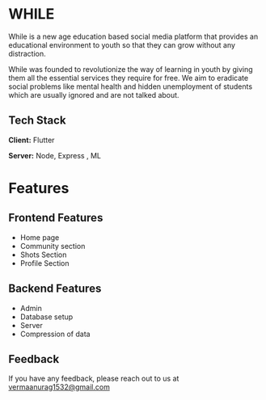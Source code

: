 
# WHILE

While is a new age education based social media platform that provides an educational  environment to youth so that they can grow without any distraction.

While was founded to revolutionize the way of learning in youth by giving them all the essential services they require for free. We aim to eradicate social problems like mental health and hidden unemployment of students which are usually ignored and are not talked about.



## Tech Stack

**Client:** Flutter

**Server:** Node, Express , ML

# Features

## Frontend Features
* Home page
* Community section 
* Shots Section
* Profile Section

## Backend Features
* Admin
* Database setup 
* Server
* Compression of data
## Feedback

If you have any feedback, please reach out to us at vermaanurag1532@gmail.com



